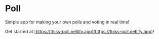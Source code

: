 # Poll

Simple app for making your own polls and voting in real time!

Get started at [https://thiss-poll.netlify.app](https://thiss-poll.netlify.app)!
